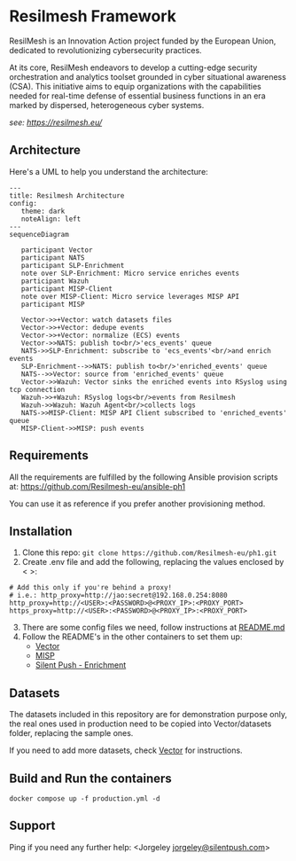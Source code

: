 # Resilmesh Framework
ResilMesh is an Innovation Action project funded by the European Union, dedicated to revolutionizing cybersecurity practices.

At its core, ResilMesh endeavors to develop a cutting-edge security orchestration and analytics toolset grounded in cyber situational awareness (CSA). This initiative aims to equip organizations with the capabilities needed for real-time defense of essential business functions in an era marked by dispersed, heterogeneous cyber systems.

_see: https://resilmesh.eu/_

## Architecture
Here's a UML to help you understand the architecture:
```mermaid
---
title: Resilmesh Architecture
config:
   theme: dark
   noteAlign: left
---
sequenceDiagram

   participant Vector
   participant NATS
   participant SLP-Enrichment
   note over SLP-Enrichment: Micro service enriches events
   participant Wazuh
   participant MISP-Client
   note over MISP-Client: Micro service leverages MISP API
   participant MISP
   
   Vector->>+Vector: watch datasets files
   Vector->>+Vector: dedupe events
   Vector->>+Vector: normalize (ECS) events
   Vector->>NATS: publish to<br/>'ecs_events' queue
   NATS->>SLP-Enrichment: subscribe to 'ecs_events'<br/>and enrich events
   SLP-Enrichment-->>NATS: publish to<br/>'enriched_events' queue
   NATS-->>Vector: source from 'enriched_events' queue
   Vector->>Wazuh: Vector sinks the enriched events into RSyslog using tcp connection
   Wazuh->>+Wazuh: RSyslog logs<br/>events from Resilmesh
   Wazuh->>Wazuh: Wazuh Agent<br/>collects logs
   NATS->>MISP-Client: MISP API Client subscribed to 'enriched_events' queue 
   MISP-Client->>MISP: push events
```

## Requirements
All the requirements are fulfilled by the following Ansible provision scripts at: https://github.com/Resilmesh-eu/ansible-ph1

You can use it as reference if you prefer another provisioning method.

## Installation
1. Clone this repo: `git clone https://github.com/Resilmesh-eu/ph1.git`
2. Create .env file and add the following, replacing the values enclosed by < >:
```dotenv
# Add this only if you're behind a proxy!
# i.e.: http_proxy=http://jao:secret@192.168.0.254:8080
http_proxy=http://<USER>:<PASSWORD>@<PROXY_IP>:<PROXY_PORT>
https_proxy=http://<USER>:<PASSWORD>@<PROXY_IP>:<PROXY_PORT>
```
3. There are some config files we need, follow instructions at [README.md](./_config/README.md)
4. Follow the README's in the other containers to set them up:
   - [Vector](Vector/README.md)
   - [MISP](MISP/README.md)
   - [Silent Push - Enrichment](Modules/SilentPush/enrichment/README.md)

## Datasets
The datasets included in this repository are for demonstration purpose only, the real ones used in production need to be copied into Vector/datasets folder, replacing the sample ones.

If you need to add more datasets, check [Vector](Vector/README.md) for instructions.

## Build and Run the containers
```shell
docker compose up -f production.yml -d
```

## Support
Ping if you need any further help: <Jorgeley [jorgeley@silentpush.com](jorgeley@silentpush.com)>